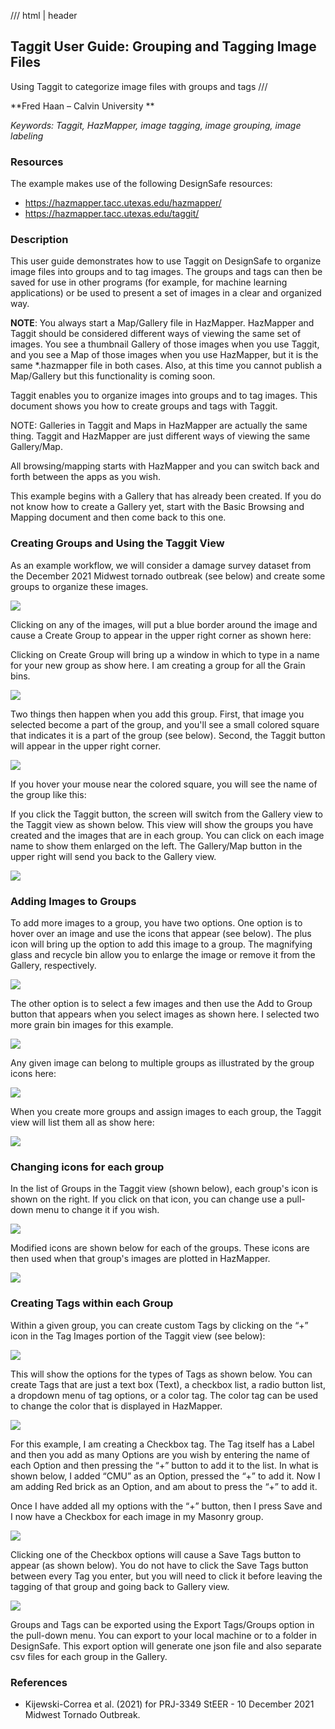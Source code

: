/// html | header

## Taggit User Guide: Grouping and Tagging Image Files

Using Taggit to categorize image files with groups and tags
///


**Fred Haan – Calvin University **

_Keywords: Taggit, HazMapper, image tagging, image grouping, image labeling_


### Resources

The example makes use of the following DesignSafe resources:

* <https://hazmapper.tacc.utexas.edu/hazmapper/>
* <https://hazmapper.tacc.utexas.edu/taggit/>

### Description

This user guide demonstrates how to use Taggit on DesignSafe to organize image files into groups and to tag images. The groups and tags can then be saved for use in other programs (for example, for machine learning applications) or be used to present a set of images in a clear and organized way.

**NOTE**: You always start a Map/Gallery file in HazMapper. HazMapper and Taggit should be considered different ways of viewing the same set of images. You see a thumbnail Gallery of those images when you use Taggit, and you see a Map of those images when you use HazMapper, but it is the same *.hazmapper file in both cases. Also, at this time you cannot publish a Map/Gallery but this functionality is coming soon.


Taggit enables you to organize images into groups and to tag images. This document shows you how to create groups and tags with Taggit.

NOTE: Galleries in Taggit and Maps in HazMapper are actually the same thing. Taggit and HazMapper are just different ways of viewing the same Gallery/Map.

All browsing/mapping starts with HazMapper and you can switch back and forth between the apps as you wish.

This example begins with a Gallery that has already been created. If you do not know how to create a Gallery yet, start with the Basic Browsing and Mapping document and then come back to this one.

### Creating Groups and Using the Taggit View

As an example workflow, we will consider a damage survey dataset from the December 2021 Midwest tornado outbreak (see below) and create some groups to organize these images.

![](img2/image001.png)

Clicking on any of the images, will put a blue border around the image and cause a Create Group to appear in the upper right corner as shown here:

<!-- ![](img2/image004.png) -->

Clicking on Create Group will bring up a window in which to type in a name for your new group as show here. I am creating a group for all the Grain bins.

![](img2/image005.png)

Two things then happen when you add this group. First, that image you selected become a part of the group, and you'll see a small colored square that indicates it is a part of the group (see below). Second, the Taggit button will appear in the upper right corner.

![](img2/image007.png)

If you hover your mouse near the colored square, you will see the name of the group like this:

<!-- ![](img2/image008.png) -->

If you click the Taggit button, the screen will switch from the Gallery view to the Taggit view as shown below. This view will show the groups you have created and the images that are in each group. You can click on each image name to show them enlarged on the left. The Gallery/Map button in the upper right will send you back to the Gallery view.

![](img2/image009.png)

### Adding Images to Groups

To add more images to a group, you have two options. One option is to hover over an image and use the icons that appear (see below). The plus icon will bring up the option to add this image to a group. The magnifying glass and recycle bin allow you to enlarge the image or remove it from the Gallery, respectively.

![](img2/image010.png)

The other option is to select a few images and then use the Add to Group button that appears when you select images as shown here. I selected two more grain bin images for this example.

![](img2/image011.png)

Any given image can belong to multiple groups as illustrated by the group icons here:

![](img2/image012.png)

When you create more groups and assign images to each group, the Taggit view will list them all as show here:

![](img2/image013.png)

### Changing icons for each group

In the list of Groups in the Taggit view (shown below), each group's icon is shown on the right. If you click on that icon, you can change use a pull-down menu to change it if you wish.

![](img2/image015.png)

Modified icons are shown below for each of the groups. These icons are then used when that group's images are plotted in HazMapper.

![](img2/image016.png)

### Creating Tags within each Group

Within a given group, you can create custom Tags by clicking on the “+” icon in the Tag Images portion of the Taggit view (see below):

![](img2/image017.png)

This will show the options for the types of Tags as shown below. You can create Tags that are just a text box (Text), a checkbox list, a radio button list, a dropdown menu of tag options, or a color tag. The color tag can be used to change the color that is displayed in HazMapper.

![](img2/image018.png)

For this example, I am creating a Checkbox tag. The Tag itself has a Label and then you add as many Options are you wish by entering the name of each Option and then pressing the “+” button to add it to the list.  In what is shown below, I added “CMU” as an Option, pressed the “+” to add it.  Now I am adding Red brick as an Option, and am about to press the “+” to add it.

Once I have added all my options with the “+” button, then I press Save and I now have a Checkbox for each image in my Masonry group.

![](img2/image020.png)

Clicking one of the Checkbox options will cause a Save Tags button to appear (as shown below). You do not have to click the Save Tags button between every Tag you enter, but you will need to click it before leaving the tagging of that group and going back to Gallery view.

![](img2/image023.png)

Groups and Tags can be exported using the Export Tags/Groups option in the pull-down menu. You can export to your local machine or to a folder in DesignSafe. This export option will generate one json file and also separate csv files for each group in the Gallery.


### References

* Kijewski-Correa et al. (2021) for PRJ-3349 StEER - 10 December 2021 Midwest Tornado Outbreak.
